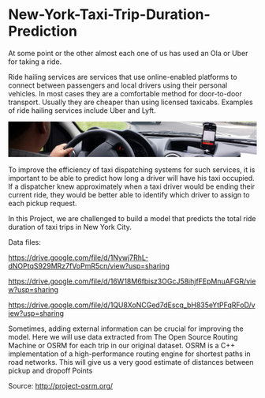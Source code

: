 # New-York-Taxi-Trip-Duration-Prediction

At some point or the other almost each one of us has used an Ola or Uber for taking a ride. 

Ride hailing services are services that use online-enabled platforms to connect between passengers and local drivers using their personal vehicles. In most cases they are a comfortable method for door-to-door transport. Usually they are cheaper than using licensed taxicabs. Examples of ride hailing services include Uber and Lyft.

<img src="2560px-Ride_hailing_services_Wikivoyage_banner.jpg">

To improve the efficiency of taxi dispatching systems for such services, it is important to be able to predict how long a driver will have his taxi occupied. If a dispatcher knew approximately when a taxi driver would be ending their current ride, they would be better able to identify which driver to assign to each pickup request.

In this Project, we are challenged to build a model that predicts the total ride duration of taxi trips in New York City.


Data files:

https://drive.google.com/file/d/1Nywj7RhL-dNOPtqS929MRz7fVoPmR5cn/view?usp=sharing

https://drive.google.com/file/d/16W18M6fbisz3OGcJ58ihjfFEpMnuAFGR/view?usp=sharing

https://drive.google.com/file/d/1QU8XoNCGed7dEscq_bH835eYtPFqRFoD/view?usp=sharing

Sometimes, adding external information can be crucial for improving the model. Here we will use data extracted from The Open Source Routing Machine or OSRM for each trip in our original dataset. OSRM is a C++ implementation of a high-performance routing engine for shortest paths in road networks. This will give us a very good estimate of distances between pickup and dropoff Points

Source: http://project-osrm.org/
